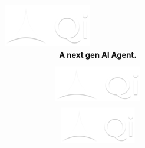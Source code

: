 <p align="center" style="display: block;  max-width:230px;  max-height:95px;   width: auto; height: auto;">
  <img src="https://github.com/ardizio/QI/blob/6b1c53a47b7599b579aa390e7a2880472a424023/extra/assets/images/qi.png" />
</p>

<h2 align="center">
 A next gen AI Agent.
</h2>


<p align="center">
  <img src="extra/assets/images/qi.png" alt="Qi Logo" width="230" height="95">
</p>


<p align="center">
  <img src="extra/assets/images/qi.png" alt="Qi Logo" style="max-width: 200px; max-height: 100px;">
</p>
